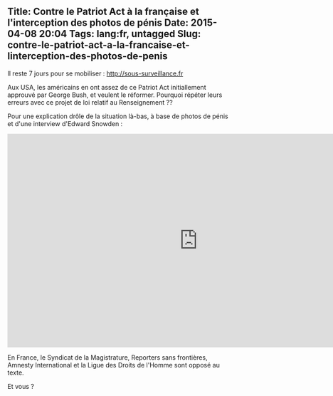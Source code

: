 Title: Contre le Patriot Act à la française et l'interception des photos de pénis
Date: 2015-04-08 20:04
Tags: lang:fr, untagged
Slug: contre-le-patriot-act-a-la-francaise-et-linterception-des-photos-de-penis
---
Il reste 7 jours pour se mobiliser :
<http://sous-surveillance.fr>

Aux USA, les américains en ont assez de ce Patriot Act initiallement approuvé par George Bush, et veulent le réformer. Pourquoi répéter leurs erreurs avec ce projet de loi relatif au Renseignement ??

Pour une explication drôle de la situation là-bas, à base de photos de pénis et d'une interview d'Edward Snowden :
<iframe width="853" height="480" src="https://www.youtube.com/embed/XEVlyP4_11M" frameborder="0" allowfullscreen></iframe>
<br>

En France, le Syndicat de la Magistrature, Reporters sans frontières, Amnesty International et la Ligue des Droits de l'Homme sont opposé au texte.

Et vous ?